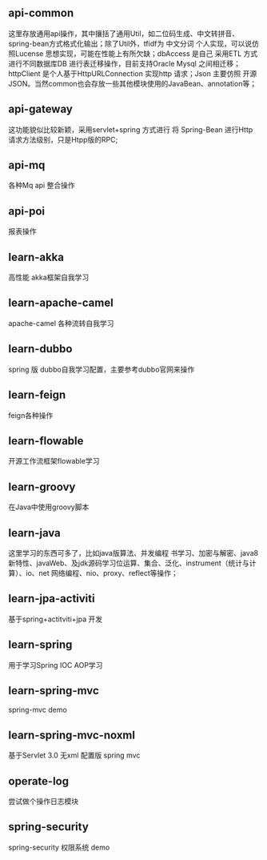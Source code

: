 ## api-common

这里存放通用api操作，其中攘括了通用Util，如二位码生成、中文转拼音、spring-bean方式格式化输出；除了Util外，tfidf为 中文分词 个人实现，可以说仿照Lucense 思想实现，可能在性能上有所欠缺；dbAccess 是自己 采用ETL 方式进行不同数据库DB 进行表迁移操作，目前支持Oracle Mysql 之间相迁移；httpClient 是个人基于HttpURLConnection 实现http 请求；Json  主要仿照 开源JSON。当然common也会存放一些其他模块使用的JavaBean、annotation等；

## api-gateway

这功能貌似比较新颖，采用servlet+spring 方式进行 将 Spring-Bean 进行Http 请求方法级别，只是Htpp版的RPC;

## api-mq

各种Mq api 整合操作

## api-poi

报表操作

## learn-akka

高性能 akka框架自我学习

## learn-apache-camel

apache-camel 各种流转自我学习

## learn-dubbo

spring 版 dubbo自我学习配置，主要参考dubbo官网来操作

## learn-feign

feign各种操作

## learn-flowable

开源工作流框架flowable学习

## learn-groovy

在Java中使用groovy脚本

## learn-java

这里学习的东西可多了，比如java版算法、并发编程 书学习、加密与解密、java8新特性、javaWeb、及jdk源码学习位运算、集合、泛化、instrument（统计与计算）、io、net 网络编程、nio、proxy、reflect等操作；

## learn-jpa-activiti

基于spring+actitviti+jpa 开发

## learn-spring

用于学习Spring IOC AOP学习

## learn-spring-mvc

spring-mvc demo

## learn-spring-mvc-noxml

基于Servlet 3.0 无xml 配置版 spring mvc

## operate-log

尝试做个操作日志模块

## spring-security

spring-security 权限系统 demo

